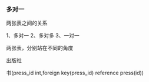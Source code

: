 ### 多对一

两张表之间的关系

1、多对一
2、多对多
3、一对一


两张表，分别站在不同的角度

出版社

书(press_id int,foreign key(press_id) reference press(id))
